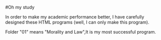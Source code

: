 #Oh my study




In order to make my academic performance better, I have carefully designed these HTML programs (well, I can only make this program).

Folder "01" means "Morality and Law",It is my most successful program.
